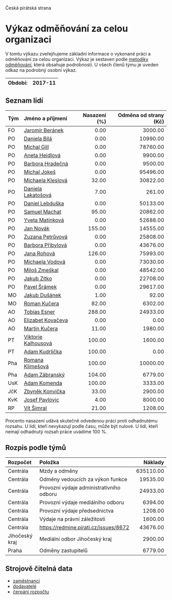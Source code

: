 Česká pirátská strana

Výkaz odměňování za celou organizaci
===========================

V tomtu výkazu zveřejňujeme základní informace o vykonané práci a odměňování
za celou organizaci. Výkaz je sestaven podle [metodiky odměňování][metodika],
která obsahuje podrobnosti. U všech členů týmu je uveden odkaz na podrobný osobní výkaz.

Období:                  | 2017-11
-----------------------  | --------------------


Seznam lidí
--------------

| Tým   | Jméno a příjmení                                                  |   Nasazení (%) |   Odměna od strany (Kč) |
|:------|:------------------------------------------------------------------|---------------:|------------------------:|
| FO    | [Jaromír Beránek](../../tymy/FO/2017/11/jaromir-beranek/)         |           0.00 |                 3000.00 |
| PO    | [Daniela Bílá](../../tymy/PO/2017/11/daniela-bila/)               |           0.00 |                10990.00 |
| PO    | [Michal Gill](../../tymy/PO/2017/11/michal-gill/)                 |           0.00 |                78760.00 |
| PO    | [Aneta Heidlová](../../tymy/PO/2017/11/aneta-heidlova/)           |           0.00 |                 9900.00 |
| PO    | [Barbora Hradečná](../../tymy/PO/2017/11/barbora-hradecna/)       |           0.00 |                 9500.00 |
| PO    | [Michal Jokeš](../../tymy/PO/2017/11/michal-jokes/)               |           0.00 |                95496.00 |
| PO    | [Michaela Kleslová](../../tymy/PO/2017/11/michaela-kleslova/)     |          32.00 |                30822.00 |
| PO    | [Daniela Lakatošová](../../tymy/PO/2017/11/daniela-lakatosova/)   |           7.00 |                  261.00 |
| PO    | [Daniel Lebduška](../../tymy/PO/2017/11/daniel-lebduska/)         |           0.00 |                50133.00 |
| PO    | [Samuel Machat](../../tymy/PO/2017/11/samuel-machat/)             |          95.00 |                20862.00 |
| PO    | [Yveta Matínková](../../tymy/PO/2017/11/yveta-matinkova/)         |           0.00 |                52688.00 |
| PO    | [Jan Novák](../../tymy/PO/2017/11/jan-novak/)                     |         155.00 |                14555.00 |
| PO    | [Zuzana Petrůvová](../../tymy/PO/2017/11/zuzana-petruvova/)       |           0.00 |                25808.00 |
| PO    | [Barbora Přibylová](../../tymy/PO/2017/11/barbora-pribylova/)     |           0.00 |                43676.00 |
| PO    | [Jana Rohová](../../tymy/PO/2017/11/jana-rohova/)                 |         126.00 |                75993.00 |
| PO    | [Michaela Vodová](../../tymy/PO/2017/11/michaela-vodova/)         |           0.00 |                73030.00 |
| PO    | [Miloš Zmeškal](../../tymy/PO/2017/11/milos-zmeskal/)             |           0.00 |                48542.00 |
| PO    | [Jakub Zítko](../../tymy/PO/2017/11/jakub-zitko/)                 |           0.00 |                22708.00 |
| PO    | [Pavel Šrámek](../../tymy/PO/2017/11/pavel-sramek/)               |           0.00 |                29617.00 |
| MO    | [Jakub Dušánek](../../tymy/MO/2017/11/jakub-dusanek/)             |           1.00 |                   92.00 |
| MO    | [Roman Kučera](../../tymy/MO/2017/11/roman-kucera/)               |          82.00 |                 6302.00 |
| AO    | [Tobias Esner](../../tymy/AO/2017/11/tobias-esner/)               |         288.00 |                24933.00 |
| AO    | [Elizabet Kovačeva](../../tymy/AO/2017/11/elizabet-kovaceva/)     |           0.00 |                    0.00 |
| AO    | [Martin Kučera](../../tymy/AO/2017/11/martin-kucera/)             |          11.00 |                 1980.00 |
| PT    | [Viktorie Kalhousová](../../tymy/PT/2017/11/viktorie-kalhousova/) |         100.00 |                 1600.00 |
| PT    | [Adam Kudrlička](../../tymy/PT/2017/11/adam-kudrlicka/)           |         100.00 |                    0.00 |
| Pha   | [Romana Klimešová](../../tymy/Pha/2017/11/romana-klimesova/)      |         100.00 |                10000.00 |
| Pha   | [Adam Zábranský](../../tymy/Pha/2017/11/adam-zabransky/)          |         104.00 |                 6779.00 |
| UsK   | [Adam Komenda](../../tymy/UsK/2017/11/adam-komenda/)              |         100.00 |                 3333.00 |
| JčK   | [Zbyněk Konvička](../../tymy/JčK/2017/11/zbynek-konvicka/)        |          33.00 |                 2900.00 |
| KvK   | [Josef Pavlovic](../../tymy/KvK/2017/11/josef-pavlovic/)          |           4.00 |                 8000.00 |
| RP    | [Vít Šimral](../../tymy/RP/2017/11/vit-simral/)                   |          21.00 |                 1208.00 |

Procento nasazení udává skutečně odvedenou práci proti odhadnutému rozsahu. 
U lidí, kteří nevykazují podle času, může být nulové. U lidí, kteří nemají odhadnutý rozsah
práce uvádíme 100 %.

Rozpis podle týmů
-----------------

| Rozpočet       | Položka                                  |   Náklady |
|:---------------|:-----------------------------------------|----------:|
| Centrála       | Mzdy a odměny                            | 635110.00 |
| Centrála       | Odměny vedoucích za výkon funkce         |  19535.00 |
| Centrála       | Provozní výdaje administrativního odboru |  24933.00 |
| Centrála       | Provozní výdaje mediálního odboru        |   6394.00 |
| Centrála       | Provozní výdaje předsednictva            |   1208.00 |
| Centrála       | Výdaje na právní záležitosti             |   1600.00 |
| Centrála       | https://redmine.pirati.cz/issues/8672    |  43676.00 |
| Jihočeský kraj | Mediální odbor Jihočeský kraj            |   2900.00 |
| Praha          | Odměny zastupitelů                       |   6779.00 |

Strojově čitelná data
-------------------

* [zaměstnanci](zamestnanci.tsv)
* [dodavatelé](dodavatele.tsv)
* [čerpání rozpočtu](cerpani_rozpoctu.tsv)

[metodika]: https://redmine.pirati.cz/projects/po/wiki/Odmenovani
